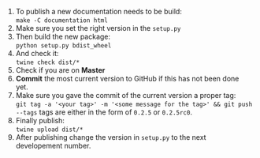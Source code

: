 1. To publish a new documentation needs to be build:\
`make -C documentation html`
2. Make sure you set the right version in the `setup.py`
3. Then build the new package:\
`python setup.py bdist_wheel`
4. And check it:\
`twine check dist/*`
5. Check if you are on **Master**
6. **Commit** the most current version to GitHub if this has not been done yet.
7. Make sure you gave the commit of the current version a proper tag:\
`git tag -a '<your tag>' -m '<some message for the tag>' && git push --tags`
tags are either in the form of `0.2.5` or `0.2.5rc0`.
8. Finally publish:\
`twine upload dist/*`
9. After publishing change the version in `setup.py` to the next developement number.